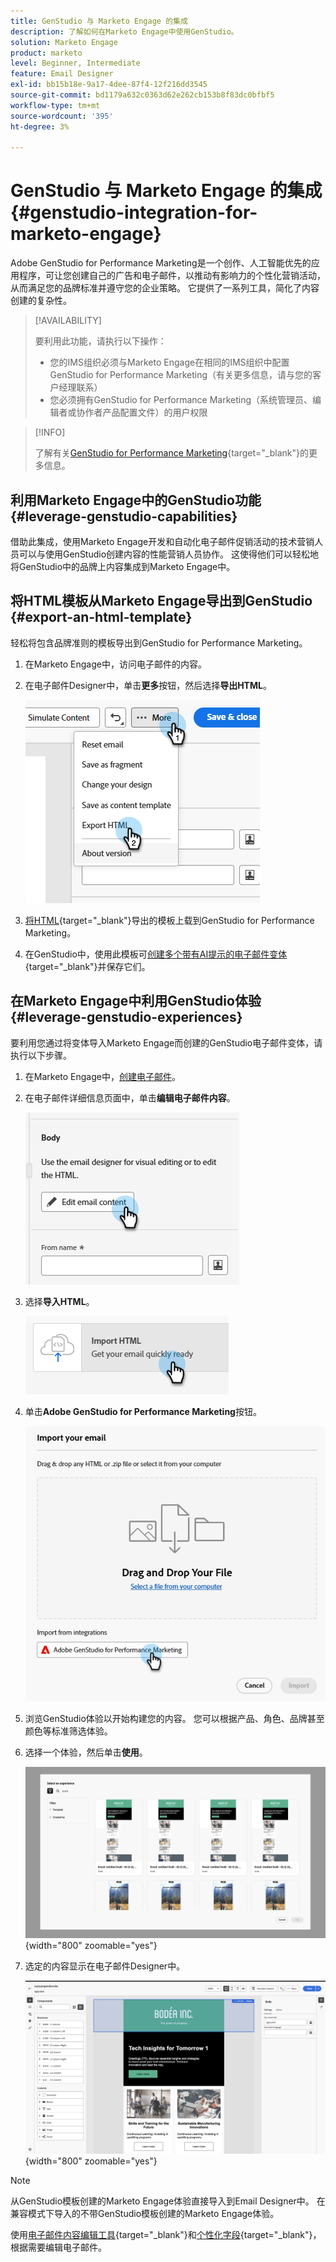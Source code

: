 ```yaml
---
title: GenStudio 与 Marketo Engage 的集成
description: 了解如何在Marketo Engage中使用GenStudio。
solution: Marketo Engage
product: marketo
level: Beginner, Intermediate
feature: Email Designer
exl-id: bb15b18e-9a17-4dee-87f4-12f216dd3545
source-git-commit: bd1179a632c0363d62e262cb153b8f83dc0bfbf5
workflow-type: tm+mt
source-wordcount: '395'
ht-degree: 3%

---
```


# GenStudio 与 Marketo Engage 的集成 {#genstudio-integration-for-marketo-engage}

Adobe GenStudio for Performance Marketing是一个创作、人工智能优先的应用程序，可让您创建自己的广告和电子邮件，以推动有影响力的个性化营销活动，从而满足您的品牌标准并遵守您的企业策略。 它提供了一系列工具，简化了内容创建的复杂性。

>[!AVAILABILITY]
>
>要利用此功能，请执行以下操作：
>
>* 您的IMS组织必须与Marketo Engage在相同的IMS组织中配置GenStudio for Performance Marketing（有关更多信息，请与您的客户经理联系）
>* 您必须拥有GenStudio for Performance Marketing（系统管理员、编辑者或协作者产品配置文件）的用户权限

>[!INFO]
>
>了解有关[GenStudio for Performance Marketing](https://experienceleague.adobe.com/zh-hans/docs/genstudio-for-performance-marketing/user-guide/home){target="_blank"}的更多信息。

## 利用Marketo Engage中的GenStudio功能 {#leverage-genstudio-capabilities}

借助此集成，使用Marketo Engage开发和自动化电子邮件促销活动的技术营销人员可以与使用GenStudio创建内容的性能营销人员协作。 这使得他们可以轻松地将GenStudio中的品牌上内容集成到Marketo Engage中。

## 将HTML模板从Marketo Engage导出到GenStudio {#export-an-html-template}

轻松将包含品牌准则的模板导出到GenStudio for Performance Marketing。

1. 在Marketo Engage中，访问电子邮件的内容。

1. 在电子邮件Designer中，单击&#x200B;**更多**&#x200B;按钮，然后选择&#x200B;**导出HTML**。

   ![导出您的HTML](assets/genstudio-integration-1.png)

1. [将HTML](https://experienceleague.adobe.com/en/docs/genstudio-for-performance-marketing/user-guide/content/templates/use-templates#templates-from-ajo-and-marketo){target="_blank"}导出的模板上载到GenStudio for Performance Marketing。

1. 在GenStudio中，使用此模板可[创建多个带有AI提示的电子邮件变体](https://experienceleague.adobe.com/en/docs/genstudio-for-performance-marketing/user-guide/create/create-email-experience){target="_blank"}并保存它们。

## 在Marketo Engage中利用GenStudio体验 {#leverage-genstudio-experiences}

要利用您通过将变体导入Marketo Engage而创建的GenStudio电子邮件变体，请执行以下步骤。

1. 在Marketo Engage中，[创建电子邮件](/help/marketo/product-docs/email-marketing/email-designer/email-authoring.md#create-an-email)。

1. 在电子邮件详细信息页面中，单击&#x200B;**编辑电子邮件内容**。

   ![编辑电子邮件内容按钮](assets/genstudio-integration-2.png)

1. 选择&#x200B;**导入HTML**。

   ![“导入HTML”按钮](assets/genstudio-integration-3.png)

1. 单击&#x200B;**Adobe GenStudio for Performance Marketing**&#x200B;按钮。

   ![Adobe GenStudio for Performance Marketing按钮](assets/genstudio-integration-4.png)

1. 浏览GenStudio体验以开始构建您的内容。 您可以根据产品、角色、品牌甚至颜色等标准筛选体验。

1. 选择一个体验，然后单击&#x200B;**使用**。

   ![选择所需的体验](assets/genstudio-integration-5.png){width="800" zoomable="yes"}

1. 选定的内容显示在电子邮件Designer中。

   ![电子邮件设计工具](assets/genstudio-integration-6.png){width="800" zoomable="yes"}

>[!NOTE]
>
>从GenStudio模板创建的Marketo Engage体验直接导入到Email Designer中。 在兼容模式下导入的不带GenStudio模板创建的Marketo Engage体验。

使用[电子邮件内容编辑工具](/help/marketo/product-docs/email-marketing/email-designer/email-authoring.md#add-structure-and-content){target="_blank"}和[个性化字段](/help/marketo/product-docs/email-marketing/email-designer/email-authoring.md#personalize-content){target="_blank"}，根据需要编辑电子邮件。
